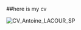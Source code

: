 ##here is my cv

![CV_Antoine_LACOUR_SP](https://user-images.githubusercontent.com/123636105/215720356-82878e0a-8f9a-4bc5-a4e5-1ac0da5547f5.png)


